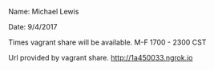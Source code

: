 Name: Michael Lewis

Date: 9/4/2017

Times vagrant share will be available. M-F 1700 - 2300 CST

Url provided by vagrant share. http://1a450033.ngrok.io

